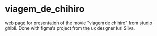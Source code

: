 # viagem_de_chihiro
web page for presentation of the movie "viagem de chihiro" from studio ghibli. Done with figma's project from the ux designer Iuri Silva.
